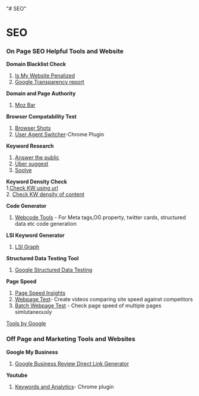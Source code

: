 "# SEO" 
# SEO
<h3> On Page SEO Helpful Tools and Website </h3>

<b>Domain Blacklist Check  </b> <br/>
1. [Is My Website Penalized](https://ismywebsitepenalized.com/) <br/>
2. [Google Transparency report](https://transparencyreport.google.com/) <br/>
  
<b>Domain and Page Authority </b><br/>
1. [Moz Bar](https://chrome.google.com/webstore/detail/mozbar/eakacpaijcpapndcfffdgphdiccmpknp)<br/>

<b> Browser Compatability Test </b> <br/>
1. [Browser Shots](http://browsershots.org/) <br/>
2. [User Agent Switcher](https://chrome.google.com/webstore/detail/user-agent-switcher-for-c/djflhoibgkdhkhhcedjiklpkjnoahfmg)-Chrome Plugin <br/>
 
  
  <b> Keyword Research </b><br/>
  1. [Answer the public](https://answerthepublic.com) <br/>
  2. [Uber suggest](https://neilpatel.com/ubersuggest/) <br/> 
  3. [Soolve](http://www.soovle.com/) <br/>
  
  <b>Keyword Density Check</b><br/>
  1.[Check KW using url](https://www.addme.com/keyword-density.htm)<br/>
  2. [Check KW density of content](http://www.live-keyword-analysis.com/)<br/>
  
<b>Code Generator</b><br/>
  1. [Webcode Tools](https://webcode.tools/) - For Meta tags,OG property, twitter cards, structured data etc code generation <br/>

 <b> LSI Keyword Generator</b><br/>  
  1. [LSI Graph](https://lsigraph.com/) <br/>

<b> Structured Data Testing Tool </b></br>
 1. [Google Structured Data Testing](https://search.google.com/structured-data/testing-tool)<br/>

  
  <b> Page Speed </b><br/>
  1. [Page Speed Insights](https://developers.google.com/speed/pagespeed/insights/) <br/>
  2. [Webpage Test](http://www.webpagetest.org/video/)- Create videos comparing site speed against competitors <br/>
  3. [Batch Webpage Test](http://batchspeed.com/test/) - Check page speed of multiple pages simlutaneously 
  

  
  [Tools by Google](https://developers.google.com/search/tools/) <br/>
  
  
  <h3> Off Page and Marketing Tools and Websites</h3>
 
 <b> Google My Business</b> <br/>
1. [Google Business Review Direct Link Generator](https://supple.com.au/tools/google-review-link-generator/)<br/>

  
<b> Youtube</b><br/>
1. [Keywords and Analytics](https://chrome.google.com/webstore/detail/vidlog/pmnenkkakioojceckmokdmkdjmkfiafo)- Chrome plugin

